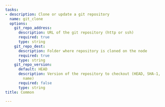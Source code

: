 ```yaml
---
tasks:
- description: Clone or update a git repository
  name: git_clone
  options:
    git_repo_address:
      description: URL of the git repository (http or ssh)
      required: true
      type: string
    git_repo_dest:
      description: Folder where repository is cloned on the node
      required: true
      type: string
    git_repo_version:
      default: HEAD
      description: Version of the repository to checkout (HEAD, SHA-1, branch or tag
        name)
      required: false
      type: string
title: Common

---
```

